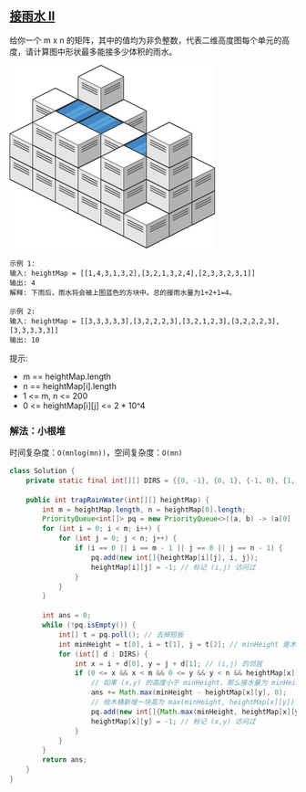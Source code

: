 ## [接雨水 II](https://leetcode.cn/problems/trapping-rain-water-ii/description/)

给你一个 m x n 的矩阵，其中的值均为非负整数，代表二维高度图每个单元的高度，请计算图中形状最多能接多少体积的雨水。

<img src="../images/407-接雨水II.png">

````
示例 1:
输入: heightMap = [[1,4,3,1,3,2],[3,2,1,3,2,4],[2,3,3,2,3,1]]
输出: 4
解释: 下雨后，雨水将会被上图蓝色的方块中。总的接雨水量为1+2+1=4。

示例 2:
输入: heightMap = [[3,3,3,3,3],[3,2,2,2,3],[3,2,1,2,3],[3,2,2,2,3],[3,3,3,3,3]]
输出: 10
````

提示:

- m == heightMap.length
- n == heightMap[i].length
- 1 <= m, n <= 200
- 0 <= heightMap[i][j] <= 2 * 10^4

### 解法：小根堆
时间复杂度：`O(mnlog(mn))`，空间复杂度：`O(mn)`
````java
class Solution {
    private static final int[][] DIRS = {{0, -1}, {0, 1}, {-1, 0}, {1, 0}};

    public int trapRainWater(int[][] heightMap) {
        int m = heightMap.length, n = heightMap[0].length;
        PriorityQueue<int[]> pq = new PriorityQueue<>((a, b) -> (a[0] - b[0]));
        for (int i = 0; i < m; i++) {
            for (int j = 0; j < n; j++) {
                if (i == 0 || i == m - 1 || j == 0 || j == n - 1) {
                    pq.add(new int[]{heightMap[i][j], i, j});
                    heightMap[i][j] = -1; // 标记 (i,j) 访问过
                }
            }
        }

        int ans = 0;
        while (!pq.isEmpty()) {
            int[] t = pq.poll(); // 去掉短板
            int minHeight = t[0], i = t[1], j = t[2]; // minHeight 是木桶的短板
            for (int[] d : DIRS) {
                int x = i + d[0], y = j + d[1]; // (i,j) 的邻居
                if (0 <= x && x < m && 0 <= y && y < n && heightMap[x][y] >= 0) { // (x,y) 没有访问过
                    // 如果 (x,y) 的高度小于 minHeight，那么接水量为 minHeight - heightMap[x][y]
                    ans += Math.max(minHeight - heightMap[x][y], 0);
                    // 给木桶新增一块高为 max(minHeight, heightMap[x][y]) 的木板
                    pq.add(new int[]{Math.max(minHeight, heightMap[x][y]), x, y});
                    heightMap[x][y] = -1; // 标记 (x,y) 访问过
                }
            }
        }
        return ans;
    }
}
````